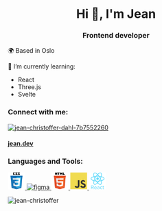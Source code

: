 <h1 align="center">Hi 👋, I'm Jean</h1>
<h3 align="center">Frontend developer</h3>

🌍  Based in Oslo

🌱 I’m currently learning:
- React
- Three.js
- Svelte

<h3 align="left">Connect with me:</h3>
<p align="left">
<a href="https://linkedin.com/in/jean-christoffer-dahl-7b7552260" target="blank"><img align="center" src="https://raw.githubusercontent.com/rahuldkjain/github-profile-readme-generator/master/src/images/icons/Social/linked-in-alt.svg" alt="jean-christoffer-dahl-7b7552260" height="30" width="40" /></a>
</p>
<h4 align="left"><a href="https://portfolio-main-mauve.vercel.app/">jean.dev</a></h4>

<h3 align="left">Languages and Tools:</h3>
<p align="left"> <a href="https://www.w3schools.com/css/" target="_blank" rel="noreferrer"> <img src="https://raw.githubusercontent.com/devicons/devicon/master/icons/css3/css3-original-wordmark.svg" alt="css3" width="40" height="40"/> </a> <a href="https://www.figma.com/" target="_blank" rel="noreferrer"> <img src="https://www.vectorlogo.zone/logos/figma/figma-icon.svg" alt="figma" width="40" height="40"/> </a> <a href="https://www.w3.org/html/" target="_blank" rel="noreferrer"> <img src="https://raw.githubusercontent.com/devicons/devicon/master/icons/html5/html5-original-wordmark.svg" alt="html5" width="40" height="40"/> </a> <a href="https://developer.mozilla.org/en-US/docs/Web/JavaScript" target="_blank" rel="noreferrer"> <img src="https://raw.githubusercontent.com/devicons/devicon/master/icons/javascript/javascript-original.svg" alt="javascript" width="40" height="40"/> </a>
 <a href="https://reactjs.org/" target="_blank" rel="noreferrer"> <img src="https://raw.githubusercontent.com/devicons/devicon/master/icons/react/react-original-wordmark.svg" alt="react" width="40" height="40"/> </a></p>

<p><img align="left" src="https://github-readme-stats.vercel.app/api/top-langs?username=jean-christoffer&show_icons=true&locale=en&layout=compact" alt="jean-christoffer" /></p>


